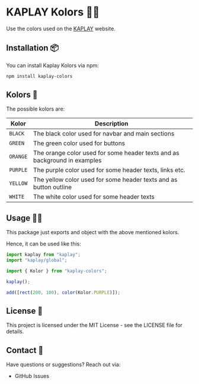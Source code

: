 # KAPLAY Kolors 🦖🎨

Use the colors used on the [KAPLAY](https://kaplayjs.com/) website.

## Installation 📦

You can install Kaplay Kolors via npm:

```bash
npm install kaplay-colors
```

## Kolors 🎨

The possible kolors are:

| Kolor    | Description                                                               |
| -------- | ------------------------------------------------------------------------- |
| `BLACK`  | The black color used for navbar and main sections                         |
| `GREEN`  | The green color used for buttons                                          |
| `ORANGE` | The orange color used for some header texts and as background in examples |
| `PURPLE` | The purple color used for some header texts, links etc.                   |
| `YELLOW` | The yellow color used for some header texts and as button outline         |
| `WHITE`  | The white color used for some header texts                                |

## Usage 🧑‍🎨

This package just exports and object with the above mentioned kolors.

Hence, it can be used like this:

```javascript
import kaplay from "kaplay";
import "kaplay/global";

import { Kolor } from "kaplay-colors";

kaplay();

add([rect(200, 100), color(Kolor.PURPLE)]);
```

## License 🪪

This project is licensed under the MIT License - see the LICENSE file for details.

## Contact 📇

Have questions or suggestions? Reach out via:

- GitHub Issues
